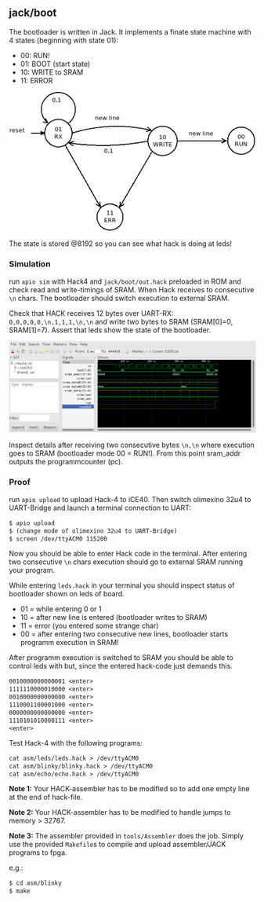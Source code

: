 ## jack/boot

The bootloader is written in Jack. It implements a finate state machine with 4 states (beginning with state 01):

* 00: RUN!
* 01: BOOT (start state)
* 10: WRITE to SRAM
* 11: ERROR

![](bootloader.png)


The state is stored @8192 so you can see what hack is doing at leds!

### Simulation
run `apio sim` with Hack4 and `jack/boot/out.hack` preloaded in ROM and check read and write-timings of SRAM. When Hack receives to consecutive `\n` chars. The bootloader should switch execution to external SRAM.

Check that HACK receives 12 bytes over UART-RX: ``0,0,0,0,0,\n,1,1,1,\n,\n`` and write two bytes to SRAM (SRAM[0]=0, SRAM[1]=7). Assert that leds show the state of the bootloader.

![](../../Hack4/Hack4_tb.png)

Inspect details after receiving two consecutive bytes ``\n,\n`` where execution goes to SRAM (bootloader mode 00 = RUN!). From this point sram_addr outputs the programmcounter (pc).

### Proof
run `apio upload` to upload Hack-4 to iCE40. Then switch olimexino 32u4 to UART-Bridge and launch a terminal connection to UART:

```
$ apio upload
$ (change mode of olimexino 32u4 to UART-Bridge)
$ screen /dev/ttyACM0 115200
```

Now you should be able to enter Hack code in the terminal. After entering two consecutive `\n` chars execution should go to external SRAM running your program.

While entering `leds.hack` in your terminal you should inspect status of bootloader shown on leds of board.
* 01 = while entering 0 or 1
* 10 = after new line is entered (bootloader writes to SRAM)
* 11 = error (you entered some strange char)
* 00 = after entering two consecutive new lines, bootloader starts programm execution in SRAM!

After programm execution is switched to SRAM you should be able to control leds with but, since the entered hack-code just demands this.

```
0010000000000001 <enter>
1111110000010000 <enter>
0010000000000000 <enter>
1110001100001000 <enter>
0000000000000000 <enter>
1110101010000111 <enter>
<enter>
```

Test Hack-4 with the following programs:

```
cat asm/leds/leds.hack > /dev/ttyACM0
cat asm/blinky/blinky.hack > /dev/ttyACM0
cat asm/echo/echo.hack > /dev/ttyACM0
```

**Note 1:** Your HACK-assembler has to be modified so to add one empty line at the end of hack-file.

**Note 2:** Your HACK-assembler has to be modified to handle jumps to memory > 32767.

**Note 3:** The assembler provided in `tools/Assembler` does the job. Simply use the provided `Makefile`s to compile and upload assembler/JACK programs to fpga.

e.g.:
```
$ cd asm/blinky
$ make
```
